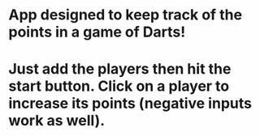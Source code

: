 # App designed to keep track of the points in a game of Darts!

# Just add the players then hit the start button. Click on a player to increase its points (negative inputs work as well).
